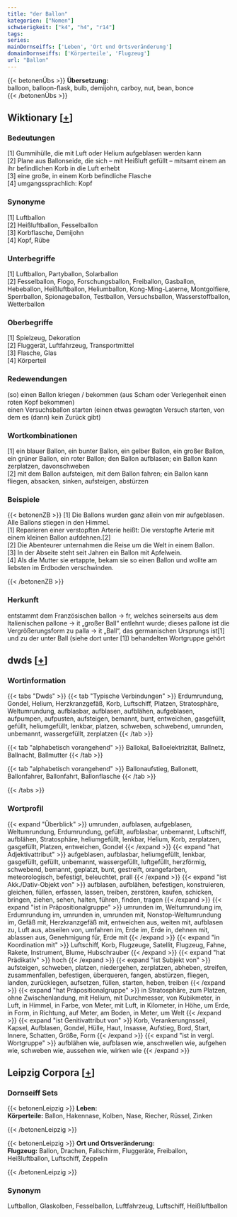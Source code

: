 ```yaml
---
title: "der Ballon"
kategorien: ["Nomen"]
schwierigkeit: ["k4", "h4", "r14"]
tags:
series:
mainDornseiffs: ['Leben', 'Ort und Ortsveränderung']
domainDornseiffs: ['Körperteile', 'Flugzeug']
url: "Ballon"
---
```


{{< betonenÜbs >}}
**Übersetzung:**  
balloon, balloon-flask, bulb, demijohn, carboy, nut, bean, bonce  
{{< /betonenÜbs >}}

## Wiktionary [[+](https://de.wiktionary.org/wiki/Ballon)]

### Bedeutungen
[1] Gummihülle, die mit Luft oder Helium aufgeblasen werden kann  
[2] Plane aus Ballonseide, die sich – mit Heißluft gefüllt – mitsamt einem an ihr befindlichen Korb in die Luft erhebt  
[3] eine große, in einem Korb befindliche Flasche  
[4] umgangssprachlich: Kopf  

### Synonyme
[1] Luftballon  
[2] Heißluftballon, Fesselballon  
[3] Korbflasche, Demijohn  
[4] Kopf, Rübe  

### Unterbegriffe
[1] Luftballon, Partyballon, Solarballon  
[2] Fesselballon, Flogo, Forschungsballon, Freiballon, Gasballon, Hebeballon, Heißluftballon, Heliumballon, Kong-Ming-Laterne, Montgolfiere, Sperrballon, Spionageballon, Testballon, Versuchsballon, Wasserstoffballon, Wetterballon  

### Oberbegriffe
[1] Spielzeug, Dekoration  
[2] Fluggerät, Luftfahrzeug, Transportmittel  
[3] Flasche, Glas  
[4] Körperteil  

### Redewendungen
(so) einen Ballon kriegen / bekommen (aus Scham oder Verlegenheit einen roten Kopf bekommen)  
einen Versuchsballon starten (einen etwas gewagten Versuch starten, von dem es (dann) kein Zurück gibt)  

### Wortkombinationen
[1] ein blauer Ballon, ein bunter Ballon, ein gelber Ballon, ein großer Ballon, ein grüner Ballon, ein roter Ballon; den Ballon aufblasen; ein Ballon kann zerplatzen, davonschweben  
[2] mit dem Ballon aufsteigen, mit dem Ballon fahren; ein Ballon kann fliegen, absacken, sinken, aufsteigen, abstürzen  

### Beispiele
{{< betonenZB >}}
[1] Die Ballons wurden ganz allein von mir aufgeblasen. Alle Ballons stiegen in den Himmel.  
[1] Reparieren einer verstopften Arterie heißt: Die verstopfte Arterie mit einem kleinen Ballon aufdehnen.[2]  
[2] Die Abenteurer unternahmen die Reise um die Welt in einem Ballon.  
[3] In der Abseite steht seit Jahren ein Ballon mit Apfelwein.  
[4] Als die Mutter sie ertappte, bekam sie so einen Ballon und wollte am liebsten im Erdboden verschwinden.  

{{< /betonenZB >}}
### Herkunft
entstammt dem Französischen ballon → fr, welches seinerseits aus dem Italienischen pallone → it „großer Ball“ entlehnt wurde; dieses pallone ist die Vergrößerungsform zu palla → it „Ball“, das germanischen Ursprungs ist[1] und zu der unter Ball (siehe dort unter [1]) behandelten Wortgruppe gehört  



## dwds [[+](https://www.dwds.de/wb/Ballon)]

### Wortinformation
{{< tabs "Dwds" >}}
{{< tab "Typische Verbindungen" >}}
Erdumrundung, Gondel, Helium, Herzkranzgefäß, Korb, Luftschiff, Platzen, Stratosphäre, Weltumrundung, aufblasbar, aufblasen, aufblähen, aufgeblasen, aufpumpen, aufpusten, aufsteigen, bemannt, bunt, entweichen, gasgefüllt, gefüllt, heliumgefüllt, lenkbar, platzen, schweben, schwebend, umrunden, unbemannt, wassergefüllt, zerplatzen
{{< /tab >}}

{{< tab "alphabetisch vorangehend" >}}
Ballokal, Balloelektrizität, Ballnetz, Ballnacht, Ballmutter
{{< /tab >}}

{{< tab "alphabetisch vorangehend" >}}
Ballonaufstieg, Ballonett, Ballonfahrer, Ballonfahrt, Ballonflasche
{{< /tab >}}

{{< /tabs >}}

### Wortprofil
{{< expand "Überblick" >}} umrunden, aufblasen, aufgeblasen, Weltumrundung, Erdumrundung, gefüllt, aufblasbar, unbemannt, Luftschiff, aufblähen, Stratosphäre, heliumgefüllt, lenkbar, Helium, Korb, zerplatzen, gasgefüllt, Platzen, entweichen, Gondel {{< /expand >}}
{{< expand "hat Adjektivattribut" >}} aufgeblasen, aufblasbar, heliumgefüllt, lenkbar, gasgefüllt, gefüllt, unbemannt, wassergefüllt, luftgefüllt, herzförmig, schwebend, bemannt, geplatzt, bunt, gestreift, orangefarben, meteorologisch, befestigt, beleuchtet, prall {{< /expand >}}
{{< expand "ist Akk./Dativ-Objekt von" >}} aufblasen, aufblähen, befestigen, konstruieren, gleichen, füllen, erfassen, lassen, treiben, zerstören, kaufen, schicken, bringen, ziehen, sehen, halten, führen, finden, tragen {{< /expand >}}
{{< expand "ist in Präpositionalgruppe" >}} umrunden im, Weltumrundung im, Erdumrundung im, umrunden in, umrunden mit, Nonstop-Weltumrundung im, Gefäß mit, Herzkranzgefäß mit, entweichen aus, weiten mit, aufblasen zu, Luft aus, abseilen von, umfahren im, Erde im, Erde in, dehnen mit, ablassen aus, Genehmigung für, Erde mit {{< /expand >}}
{{< expand "in Koordination mit" >}} Luftschiff, Korb, Flugzeuge, Satellit, Flugzeug, Fahne, Rakete, Instrument, Blume, Hubschrauber {{< /expand >}}
{{< expand "hat Prädikativ" >}} hoch {{< /expand >}}
{{< expand "ist Subjekt von" >}} aufsteigen, schweben, platzen, niedergehen, zerplatzen, abheben, streifen, zusammenfallen, befestigen, überqueren, fangen, abstürzen, fliegen, landen, zurücklegen, aufsetzen, füllen, starten, heben, treiben {{< /expand >}}
{{< expand "hat Präpositionalgruppe" >}} in Stratosphäre, zum Platzen, ohne Zwischenlandung, mit Helium, mit Durchmesser, von Kubikmeter, in Luft, in Himmel, in Farbe, von Meter, mit Luft, in Kilometer, in Höhe, um Erde, in Form, in Richtung, auf Meter, am Boden, in Meter, um Welt {{< /expand >}}
{{< expand "ist Genitivattribut von" >}} Korb, Verankerungnsseil, Kapsel, Aufblasen, Gondel, Hülle, Haut, Insasse, Aufstieg, Bord, Start, Innere, Schatten, Größe, Form {{< /expand >}}
{{< expand "ist in vergl. Wortgruppe" >}} aufblähen wie, aufblasen wie, anschwellen wie, aufgehen wie, schweben wie, aussehen wie, wirken wie {{< /expand >}}

## Leipzig Corpora [[+](https://corpora.uni-leipzig.de/en/res?word=Ballon&corpusId=deu_newscrawl-public_2018)]

### Dornseiff Sets
{{< betonenLeipzig >}}
**Leben:**  
**Körperteile:** Ballon, Hakennase, Kolben, Nase, Riecher, Rüssel, Zinken  

{{< /betonenLeipzig >}}


{{< betonenLeipzig >}}
**Ort und Ortsveränderung:**  
**Flugzeug:** Ballon, Drachen, Fallschirm, Fluggeräte, Freiballon, Heißluftballon, Luftschiff, Zeppelin  

{{< /betonenLeipzig >}}

### Synonym
Luftballon, Glaskolben, Fesselballon, Luftfahrzeug, Luftschiff, Heißluftballon

